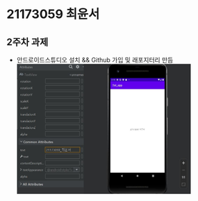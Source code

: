 # 21173059 최윤서

## 2주차 과제

- 안드로이드스튜디오 설치 && Github 가입 및 래포지터리 만듬
<img width="400" height="300" src="./pic/2st_png.JPG"></img>
